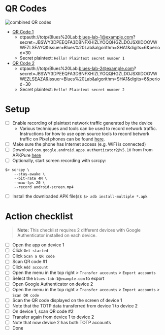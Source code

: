 # QR Codes
![combined QR codes](https://user-images.githubusercontent.com/945571/155418867-b13d4f69-a598-4a5c-8abe-31801aece1f5.png)

- [QR Code 1](https://user-images.githubusercontent.com/945571/155416190-d10440cc-bf4b-4592-952b-ac7aba3b130f.png)
  - otpauth://totp/Blues%20Lab:blues-lab-1@example.com?secret=JBSWY3DPEEQFA3DBNFXHIZLYOQQHGZLDOJSXIIDOOVWWEZLSEAYQ&issuer=Blues%20Lab&algorithm=SHA1&digits=6&period=30
  - Secret  plaintext: `Hello! Plaintext secret number 1`
- [QR Code 2](https://user-images.githubusercontent.com/945571/155416198-e6fe260a-0305-48da-90e1-137faccdc20c.png)
  - otpauth://totp/Blues%20Lab:blues-lab-2@example.com?secret=JBSWY3DPEEQFA3DBNFXHIZLYOQQHGZLDOJSXIIDOOVWWEZLSEAZA&issuer=Blues%20Lab&algorithm=SHA1&digits=6&period=30
  - Secret  plaintext: `Hello! Plaintext secret number 2`

# Setup

- [ ] Enable recording of plaintext network traffic generated by the device
  - Various techniques and tools can be used to record network traffic.
    Instructions for how to use open source tools to record betwork traffic on
    Pixel phones can be found [here](/capture-traffic/README.md).
- [ ] Make sure the phone has Internet access (e.g. WiFi is connected)
- [ ] Download `com.google.android.apps.authenticator2@v5.10` from from APKPure
      [here](https://apkpure.com/google-authenticator/com.google.android.apps.authenticator2/versions)
- [ ] Optionally, start screen recording with scrcpy:
```
$> scrcpy \
    --stay-awake \
    --bit-rate 4M \
    --max-fps 20 \
    --record android-screen.mp4
```
- [ ] Install the downloaded APK file(s): `$> adb install-multiple *.apk`

# Action checklist

> **Note:** This checklist requires 2 different devices with Google
>           Authenticator installed on each device.

- [ ] Open the app on device 1
- [ ] Click `Get started`
- [ ] Click `Scan a QR code`
- [ ] Scan QR code #1
- [ ] Click `Add account`
- [ ] Open the menu in the top right > `Transfer accounts` > `Export accounts`
- [ ] Select the `blues-lab-1@example.com` to export
- [ ] Open Google Authenticator on device 2
- [ ] Open the menu in the top right > `Transfer accounts` > `Import accounts` > `Scan QR code`
- [ ] Scan the QR code displayed on the screen of device 1
- [ ] Note that the TOTP data transferred from device 1 to device 2
- [ ] On device 1, scan QR code #2
- [ ] Transfer again from device 1 to device 2
- [ ] Note that now device 2 has both TOTP accounts
- [ ] Done
